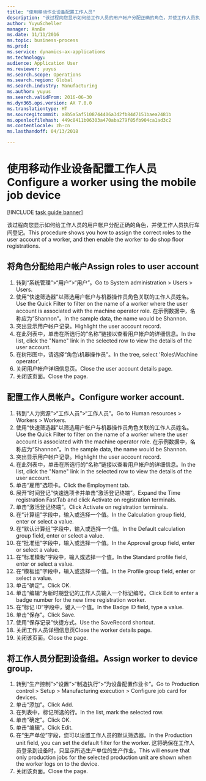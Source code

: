 ```yaml
--- 
title: "使用移动作业设备配置工作人员"
description: "该过程向您显示如何给工作人员的用户帐户分配正确的角色，并使工作人员执行车间登记。"
author: YuyuScheller
manager: AnnBe
ms.date: 11/11/2016
ms.topic: business-process
ms.prod: 
ms.service: dynamics-ax-applications
ms.technology: 
audience: Application User
ms.reviewer: yuyus
ms.search.scope: Operations
ms.search.region: Global
ms.search.industry: Manufacturing
ms.author: yuyus
ms.search.validFrom: 2016-06-30
ms.dyn365.ops.version: AX 7.0.0
ms.translationtype: HT
ms.sourcegitcommit: a8b5a5af5108744406a3d2fb84d7151baea2481b
ms.openlocfilehash: 449c8411b06303a470aba279f85fb904ca1ad3c2
ms.contentlocale: zh-cn
ms.lasthandoff: 04/13/2018

---
```

# <a name="configure-a-worker-using-the-mobile-job-device"></a><span data-ttu-id="167c9-103">使用移动作业设备配置工作人员</span><span class="sxs-lookup"><span data-stu-id="167c9-103">Configure a worker using the mobile job device</span></span>

[!INCLUDE [task guide banner](../../includes/task-guide-banner.md)]

<span data-ttu-id="167c9-104">该过程向您显示如何给工作人员的用户帐户分配正确的角色，并使工作人员执行车间登记。</span><span class="sxs-lookup"><span data-stu-id="167c9-104">This procedure shows you how to assign the correct roles to the user account of a worker, and then enable the worker to do shop floor registrations.</span></span>


## <a name="assign-roles-to-user-account"></a><span data-ttu-id="167c9-105">将角色分配给用户帐户</span><span class="sxs-lookup"><span data-stu-id="167c9-105">Assign roles to user account</span></span>
1. <span data-ttu-id="167c9-106">转到“系统管理”>“用户”>“用户”。</span><span class="sxs-lookup"><span data-stu-id="167c9-106">Go to System administration > Users > Users.</span></span>
2. <span data-ttu-id="167c9-107">使用“快速筛选器”以筛选用户帐户与机器操作员角色关联的工作人员姓名。</span><span class="sxs-lookup"><span data-stu-id="167c9-107">Use the Quick Filter to filter on the name of a worker where the user account is associated with the machine operator role.</span></span> <span data-ttu-id="167c9-108">在示例数据中，名称应为“Shannon”。</span><span class="sxs-lookup"><span data-stu-id="167c9-108">In the sample data, the name would be Shannon.</span></span>
3. <span data-ttu-id="167c9-109">突出显示用户帐户记录。</span><span class="sxs-lookup"><span data-stu-id="167c9-109">Highlight the user account record.</span></span>
4. <span data-ttu-id="167c9-110">在此列表中，单击在所选行的“名称”链接以查看用户帐户的详细信息。</span><span class="sxs-lookup"><span data-stu-id="167c9-110">In the list, click the "Name" link in the selected row to view the details of the user account.</span></span>
5. <span data-ttu-id="167c9-111">在树形图中，请选择“角色\机器操作员”。</span><span class="sxs-lookup"><span data-stu-id="167c9-111">In the tree, select 'Roles\Machine operator'.</span></span>
6. <span data-ttu-id="167c9-112">关闭用户帐户详细信息页。</span><span class="sxs-lookup"><span data-stu-id="167c9-112">Close the user account details page.</span></span>
7. <span data-ttu-id="167c9-113">关闭该页面。</span><span class="sxs-lookup"><span data-stu-id="167c9-113">Close the page.</span></span>

## <a name="configure-worker-account"></a><span data-ttu-id="167c9-114">配置工作人员帐户。</span><span class="sxs-lookup"><span data-stu-id="167c9-114">Configure worker account.</span></span>
1. <span data-ttu-id="167c9-115">转到“人力资源”>“工作人员”>“工作人员”。</span><span class="sxs-lookup"><span data-stu-id="167c9-115">Go to Human resources > Workers > Workers.</span></span>
2. <span data-ttu-id="167c9-116">使用“快速筛选器”以筛选用户帐户与机器操作员角色关联的工作人员姓名。</span><span class="sxs-lookup"><span data-stu-id="167c9-116">Use the Quick Filter to filter on the name of a worker where the user account is associated with the machine operator role.</span></span> <span data-ttu-id="167c9-117">在示例数据中，名称应为“Shannon”。</span><span class="sxs-lookup"><span data-stu-id="167c9-117">In the sample data, the name would be Shannon.</span></span>
3. <span data-ttu-id="167c9-118">突出显示用户帐户记录。</span><span class="sxs-lookup"><span data-stu-id="167c9-118">Highlight the user account record.</span></span>
4. <span data-ttu-id="167c9-119">在此列表中，单击在所选行的“名称”链接以查看用户帐户的详细信息。</span><span class="sxs-lookup"><span data-stu-id="167c9-119">In the list, click the "Name" link in the selected row to view the details of the user account.</span></span>
5. <span data-ttu-id="167c9-120">单击“雇用”选项卡。</span><span class="sxs-lookup"><span data-stu-id="167c9-120">Click the Employment tab.</span></span>
6. <span data-ttu-id="167c9-121">展开“时间登记”快速选项卡并单击“激活登记终端”。</span><span class="sxs-lookup"><span data-stu-id="167c9-121">Expand the Time registration FastTab and click Activate on registration terminals.</span></span>
7. <span data-ttu-id="167c9-122">单击“激活登记终端”。</span><span class="sxs-lookup"><span data-stu-id="167c9-122">Click Activate on registration terminals.</span></span>
8. <span data-ttu-id="167c9-123">在“计算组”字段中，输入或选择一个值。</span><span class="sxs-lookup"><span data-stu-id="167c9-123">In the Calculation group field, enter or select a value.</span></span>
9. <span data-ttu-id="167c9-124">在“默认计算组”字段中，输入或选择一个值。</span><span class="sxs-lookup"><span data-stu-id="167c9-124">In the Default calculation group field, enter or select a value.</span></span>
10. <span data-ttu-id="167c9-125">在“批准组”字段中，输入或选择一个值。</span><span class="sxs-lookup"><span data-stu-id="167c9-125">In the Approval group field, enter or select a value.</span></span>
11. <span data-ttu-id="167c9-126">在“标准模板”字段中，输入或选择一个值。</span><span class="sxs-lookup"><span data-stu-id="167c9-126">In the Standard profile field, enter or select a value.</span></span>
12. <span data-ttu-id="167c9-127">在“模板组”字段中，输入或选择一个值。</span><span class="sxs-lookup"><span data-stu-id="167c9-127">In the Profile group field, enter or select a value.</span></span>
13. <span data-ttu-id="167c9-128">单击“确定”。</span><span class="sxs-lookup"><span data-stu-id="167c9-128">Click OK.</span></span>
14. <span data-ttu-id="167c9-129">单击“编辑”为新时期登记的工作人员输入一个标记编号。</span><span class="sxs-lookup"><span data-stu-id="167c9-129">Click Edit to enter a badge number for the new time registration worker.</span></span>
15. <span data-ttu-id="167c9-130">在“标记 ID”字段中，键入一个值。</span><span class="sxs-lookup"><span data-stu-id="167c9-130">In the Badge ID field, type a value.</span></span>
16. <span data-ttu-id="167c9-131">单击“保存”。</span><span class="sxs-lookup"><span data-stu-id="167c9-131">Click Save.</span></span>
17. <span data-ttu-id="167c9-132">使用“保存记录”快捷方式。</span><span class="sxs-lookup"><span data-stu-id="167c9-132">Use the SaveRecord shortcut.</span></span>
18. <span data-ttu-id="167c9-133">关闭工作人员详细信息页</span><span class="sxs-lookup"><span data-stu-id="167c9-133">Close the worker details page.</span></span>
19. <span data-ttu-id="167c9-134">关闭该页面。</span><span class="sxs-lookup"><span data-stu-id="167c9-134">Close the page.</span></span>

## <a name="assign-worker-to-device-group"></a><span data-ttu-id="167c9-135">将工作人员分配到设备组。</span><span class="sxs-lookup"><span data-stu-id="167c9-135">Assign worker to device group.</span></span>
1. <span data-ttu-id="167c9-136">转到“生产控制”>“设置”>“制造执行”>“为设备配置作业卡”。</span><span class="sxs-lookup"><span data-stu-id="167c9-136">Go to Production control > Setup > Manufacturing execution > Configure job card for devices.</span></span>
2. <span data-ttu-id="167c9-137">单击“添加”。</span><span class="sxs-lookup"><span data-stu-id="167c9-137">Click Add.</span></span>
3. <span data-ttu-id="167c9-138">在列表中，标记所选的行。</span><span class="sxs-lookup"><span data-stu-id="167c9-138">In the list, mark the selected row.</span></span>
4. <span data-ttu-id="167c9-139">单击“确定”。</span><span class="sxs-lookup"><span data-stu-id="167c9-139">Click OK.</span></span>
5. <span data-ttu-id="167c9-140">单击“编辑”。</span><span class="sxs-lookup"><span data-stu-id="167c9-140">Click Edit.</span></span>
6. <span data-ttu-id="167c9-141">在“生产单位”字段，您可以设置工作人员的默认筛选器。</span><span class="sxs-lookup"><span data-stu-id="167c9-141">In the Production unit field, you can set the default filter for the worker.</span></span> <span data-ttu-id="167c9-142">这将确保在工作人员登录到设备时，只显示所选生产单位的生产作业。</span><span class="sxs-lookup"><span data-stu-id="167c9-142">This will ensure that only production jobs for the selected production unit are shown when the worker logs on to the device.</span></span>
7. <span data-ttu-id="167c9-143">关闭该页面。</span><span class="sxs-lookup"><span data-stu-id="167c9-143">Close the page.</span></span>

